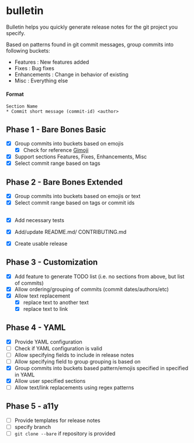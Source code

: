 # bulletin
Bulletin helps you quickly generate release notes for the git project you specify.

Based on patterns found in git commit messages, group commits into following buckets:
* Features : New features added
* Fixes : Bug fixes
* Enhancements : Change in behavior of existing
* Misc : Everything else

#### Format
```
Section Name
* Commit short message (commit-id) <author>
```

## Phase 1 - Bare Bones Basic
* [x] Group commits into buckets based on emojis
  * [x] Check for reference [Gimoji](https://gist.github.com/parmentf/035de27d6ed1dce0b36a)
* [x] Support sections Features, Fixes, Enhancements, Misc
* [x] Select commit range based on tags

## Phase 2 - Bare Bones Extended
* [x] Group commits into buckets based on emojis or text
* [x] Select commit range based on tags or commit ids

##
* [x] Add necessary tests
* [x] Add/update README.md/ CONTRIBUTING.md
* [x] Create usable release


## Phase 3 - Customization
* [x] Add feature to generate TODO list (i.e. no sections from above, but list of commits)
* [x] Allow ordering/grouping of commits (commit dates/authors/etc)
* [x] Allow text replacement
  * [x] replace text to another text
  * [x] replace text to link

## Phase 4 - YAML
* [x] Provide YAML configuration
* [ ] Check if YAML configuration is valid
* [ ] Allow specifying fields to include in release notes
* [ ] Allow specifying field to group grouping is based on
* [x] Group commits into buckets based pattern/emojis specified in specified in YAML
* [x] Allow user specified sections
* [ ] Allow text/link replacements using regex patterns

## Phase 5 - a11y
* [ ] Provide templates for release notes
* [ ] specify branch
* [ ] `git clone --bare` if repository is provided
